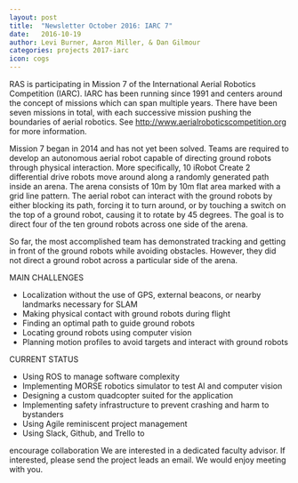 ```yaml
---
layout: post
title:  "Newsletter October 2016: IARC 7"
date:   2016-10-19
author: Levi Burner, Aaron Miller, & Dan Gilmour 
categories: projects 2017-iarc
icon: cogs
---
```



RAS is participating in Mission 7 of the International Aerial Robotics Competition (IARC). IARC has been running since 1991 and centers around the concept of missions which can span multiple years. There have been seven missions in total, with each successive mission pushing the boundaries of aerial robotics. See <a href="http://www.aerialroboticscompetition.org">http://www.aerialroboticscompetition.org</a> for more information.

Mission 7 began in 2014 and has not yet been solved. Teams are required to develop an autonomous aerial robot capable of directing ground robots through physical interaction. More specifically, 10 iRobot Create 2 differential drive robots move around along a randomly generated path inside an arena. The arena consists of 10m by 10m flat area marked with a grid line pattern. The aerial robot can interact with the ground robots by either blocking its path, forcing it to turn around, or by touching a switch on the top of a ground robot, causing it to rotate by 45 degrees. The goal is to direct four of the ten ground robots across one side of the arena.

So far, the most accomplished team has demonstrated tracking and getting in front of the ground robots while avoiding obstacles. However, they did not direct a ground robot across a particular side of the arena.

MAIN CHALLENGES
<ul>
    <li>Localization without the use of GPS, external beacons, or nearby landmarks necessary for SLAM</li>
    <li>Making physical contact with ground robots during flight</li>
    <li>Finding an optimal path to guide ground robots</li>
    <li>Locating ground robots using computer vision</li>
    <li>Planning motion profiles to avoid targets and interact with ground robots</li>
</ul>
CURRENT STATUS
<ul>
    <li>Using ROS to manage software complexity</li>
    <li>Implementing MORSE robotics simulator to test AI and computer vision</li>
    <li>Designing a custom quadcopter suited for the application</li>
    <li>Implementing safety infrastructure to prevent crashing and harm to bystanders</li>
    <li>Using Agile reminiscent project management</li>
    <li>Using Slack, Github, and Trello to</li>
</ul>
encourage collaboration
We are interested in a dedicated faculty advisor. If interested, please send the project leads an email. We would enjoy meeting with you.